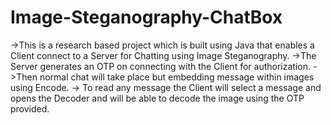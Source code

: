 # Image-Steganography-ChatBox
->This is a research based project which is built using Java that enables a Client connect to a Server for Chatting using Image Steganography.
->The Server generates an OTP on connecting with the Client for authorization.
->Then normal chat will take place but embedding message within images using Encode.
-> To read any message the Client will select a message and opens the Decoder and will be able to decode the image using the OTP provided.
